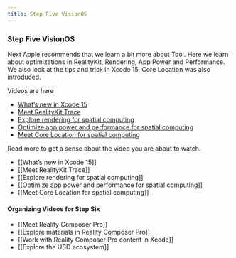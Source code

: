```yaml
---
title: Step Five VisionOS
---
```


### Step Five VisionOS

Next Apple recommends that we learn a bit more about Tool. Here we learn about optimizations in RealityKit, Rendering, App Power and Performance. We also look at the tips and trick in Xcode 15. Core Location was also introduced.

Videos are here
- [What’s new in Xcode 15](https://developer.apple.com/videos/play/wwdc2023/10165/)
- [Meet RealityKit Trace](https://developer.apple.com/videos/play/wwdc2023/10099/)
- [Explore rendering for spatial computing](https://developer.apple.com/videos/play/wwdc2023/10095/)
- [Optimize app power and performance for spatial computing](https://developer.apple.com/videos/play/wwdc2023/10100/)
- [Meet Core Location for spatial computing](https://developer.apple.com/videos/play/wwdc2023/10146/)

Read more to get a sense about the video you are about to watch. 
- [[What’s new in Xcode 15]]
- [[Meet RealityKit Trace]]
- [[Explore rendering for spatial computing]]
- [[Optimize app power and performance for spatial computing]]
- [[Meet Core Location for spatial computing]]


#### Organizing Videos for Step Six
- [[Meet Reality Composer Pro]]
- [[Explore materials in Reality Composer Pro]]
- [[Work with Reality Composer Pro content in Xcode]]
- [[Explore the USD ecosystem]]
